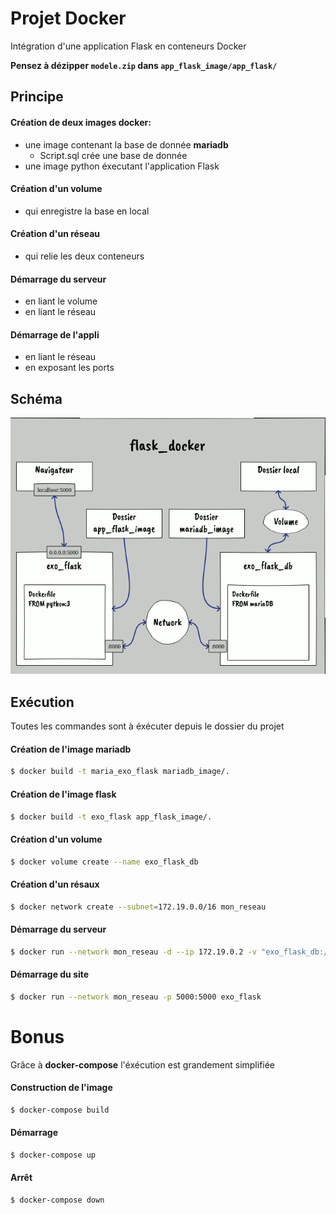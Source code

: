 # Projet Docker

Intégration d'une application Flask en conteneurs Docker

**Pensez à dézipper ```modele.zip``` dans ```app_flask_image/app_flask/```**

## Principe

#### Création de deux images **docker**:     
- une image contenant la base de donnée **mariadb**
	- Script.sql crée une base de donnée       
- une image python éxecutant l'application Flask

#### Création d'un volume
 - qui enregistre la base en local
 
#### Création d'un réseau
 - qui relie les deux conteneurs
 
#### Démarrage du serveur
 - en liant le volume
 - en liant le réseau
 
#### Démarrage de l'appli
 - en liant le réseau
 - en exposant les ports

## Schéma
![Nouus aussi, on peut faire de jolis schémas !](schema.png)

## Exécution
Toutes les commandes sont à éxécuter depuis le dossier du projet

#### Création de l'image mariadb
```bash
$ docker build -t maria_exo_flask mariadb_image/.
```

#### Création de l'image flask
```bash
$ docker build -t exo_flask app_flask_image/.
```

#### Création d'un volume
```bash
$ docker volume create --name exo_flask_db
```

#### Création d'un résaux
```bash
$ docker network create --subnet=172.19.0.0/16 mon_reseau
```

#### Démarrage du serveur
```bash
$ docker run --network mon_reseau -d --ip 172.19.0.2 -v "exo_flask_db:/var/lib/mysql" maria_exo_flask
```

#### Démarrage du site
```bash
$ docker run --network mon_reseau -p 5000:5000 exo_flask
```

# Bonus
Grâce à **docker-compose** l'éxécution est grandement simplifiée

#### Construction de l'image
```bash
$ docker-compose build
```

#### Démarrage
```bash
$ docker-compose up
```

#### Arrêt
```bash
$ docker-compose down
```